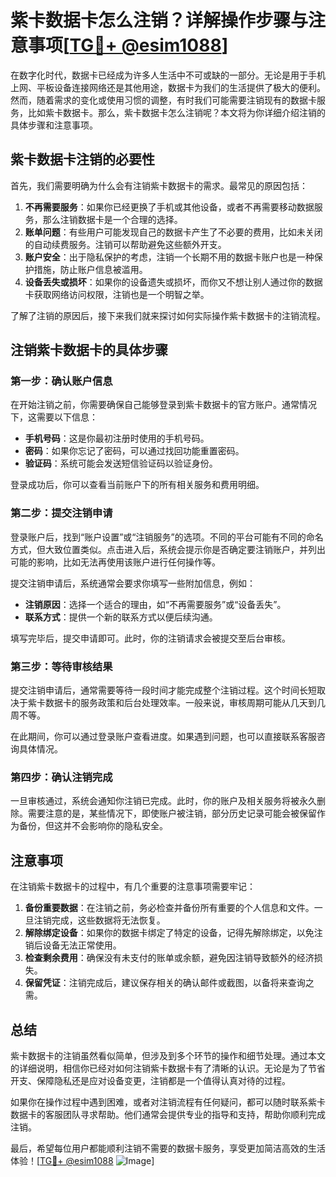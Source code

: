# 紫卡数据卡怎么注销？详解操作步骤与注意事项[[TG💪+ @esim1088](https://t.me/s/esim1088)]

在数字化时代，数据卡已经成为许多人生活中不可或缺的一部分。无论是用于手机上网、平板设备连接网络还是其他用途，数据卡为我们的生活提供了极大的便利。然而，随着需求的变化或使用习惯的调整，有时我们可能需要注销现有的数据卡服务，比如紫卡数据卡。那么，紫卡数据卡怎么注销呢？本文将为你详细介绍注销的具体步骤和注意事项。

## 紫卡数据卡注销的必要性

首先，我们需要明确为什么会有注销紫卡数据卡的需求。最常见的原因包括：

1. **不再需要服务**：如果你已经更换了手机或其他设备，或者不再需要移动数据服务，那么注销数据卡是一个合理的选择。
2. **账单问题**：有些用户可能发现自己的数据卡产生了不必要的费用，比如未关闭的自动续费服务。注销可以帮助避免这些额外开支。
3. **账户安全**：出于隐私保护的考虑，注销一个长期不用的数据卡账户也是一种保护措施，防止账户信息被滥用。
4. **设备丢失或损坏**：如果你的设备遗失或损坏，而你又不想让别人通过你的数据卡获取网络访问权限，注销也是一个明智之举。

了解了注销的原因后，接下来我们就来探讨如何实际操作紫卡数据卡的注销流程。

## 注销紫卡数据卡的具体步骤

### 第一步：确认账户信息

在开始注销之前，你需要确保自己能够登录到紫卡数据卡的官方账户。通常情况下，这需要以下信息：

- **手机号码**：这是你最初注册时使用的手机号码。
- **密码**：如果你忘记了密码，可以通过找回功能重置密码。
- **验证码**：系统可能会发送短信验证码以验证身份。

登录成功后，你可以查看当前账户下的所有相关服务和费用明细。

### 第二步：提交注销申请

登录账户后，找到“账户设置”或“注销服务”的选项。不同的平台可能有不同的命名方式，但大致位置类似。点击进入后，系统会提示你是否确定要注销账户，并列出可能的影响，比如无法再使用该账户进行任何操作等。

提交注销申请后，系统通常会要求你填写一些附加信息，例如：

- **注销原因**：选择一个适合的理由，如“不再需要服务”或“设备丢失”。
- **联系方式**：提供一个新的联系方式以便后续沟通。

填写完毕后，提交申请即可。此时，你的注销请求会被提交至后台审核。

### 第三步：等待审核结果

提交注销申请后，通常需要等待一段时间才能完成整个注销过程。这个时间长短取决于紫卡数据卡的服务政策和后台处理效率。一般来说，审核周期可能从几天到几周不等。

在此期间，你可以通过登录账户查看进度。如果遇到问题，也可以直接联系客服咨询具体情况。

### 第四步：确认注销完成

一旦审核通过，系统会通知你注销已完成。此时，你的账户及相关服务将被永久删除。需要注意的是，某些情况下，即使账户被注销，部分历史记录可能会被保留作为备份，但这并不会影响你的隐私安全。

## 注意事项

在注销紫卡数据卡的过程中，有几个重要的注意事项需要牢记：

1. **备份重要数据**：在注销之前，务必检查并备份所有重要的个人信息和文件。一旦注销完成，这些数据将无法恢复。
2. **解除绑定设备**：如果你的数据卡绑定了特定的设备，记得先解除绑定，以免注销后设备无法正常使用。
3. **检查剩余费用**：确保没有未支付的账单或余额，避免因注销导致额外的经济损失。
4. **保留凭证**：注销完成后，建议保存相关的确认邮件或截图，以备将来查询之需。

## 总结

紫卡数据卡的注销虽然看似简单，但涉及到多个环节的操作和细节处理。通过本文的详细说明，相信你已经对如何注销紫卡数据卡有了清晰的认识。无论是为了节省开支、保障隐私还是应对设备变更，注销都是一个值得认真对待的过程。

如果你在操作过程中遇到困难，或者对注销流程有任何疑问，都可以随时联系紫卡数据卡的客服团队寻求帮助。他们通常会提供专业的指导和支持，帮助你顺利完成注销。

最后，希望每位用户都能顺利注销不需要的数据卡服务，享受更加简洁高效的生活体验！[[TG💪+ @esim1088](https://t.me/s/esim1088) ![Image](https://i.postimg.cc/4NQfJmqS/Snipaste-2025-05-13-00-14-12.png)]